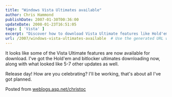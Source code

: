 ```yaml
---
title: "Windows Vista Ultimates available"
author: Chris Hammond
publishDate: 2007-01-30T00:36:00
updateDate: 2008-01-23T16:51:05
tags: [ 'Vista' ]
excerpt: "Discover how to download Vista Ultimate features like Hold'em and Bitlocker, along with other updates. Are you ready for the release day celebration? #VistaUltimate #Features #Updates"
url: /2007/windows-vista-ultimates-available  # Use the generated URL with year
---
```

<p>It looks like some of the Vista Ultimate features are now available for download. I&#39;ve got the Hold&#39;em and bitlocker ultimates downloading now, along with what looked like 5-7 other updates as well.</p><p>Release day! How are you celebrating? I&#39;ll be working, that&#39;s about all I&#39;ve got planned.</p> Posted from <A href="https://weblogs.asp.net/christoc/">weblogs.asp.net/christoc</a>


